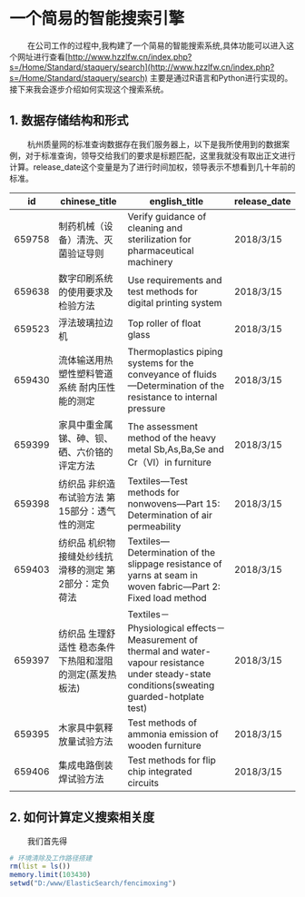 # 一个简易的智能搜索引擎
&nbsp;&nbsp;&nbsp;&nbsp;&nbsp;&nbsp;&nbsp;&nbsp;在公司工作的过程中,我构建了一个简易的智能搜索系统,具体功能可以进入这个网址进行查看[http://www.hzzlfw.cn/index.php?s=/Home/Standard/staquery/search](http://www.hzzlfw.cn/index.php?s=/Home/Standard/staquery/search) 主要是通过R语言和Python进行实现的。接下来我会逐步介绍如何实现这个搜索系统。

## 1. 数据存储结构和形式
&nbsp;&nbsp;&nbsp;&nbsp;&nbsp;&nbsp;&nbsp;&nbsp;杭州质量网的标准查询数据存在我们服务器上，以下是我所使用到的数据案例，对于标准查询，领导交给我们的要求是标题匹配，这里我就没有取出正文进行计算。release_date这个变量是为了进行时间加权，领导表示不想看到几十年前的标准。

id|chinese_title|english_title|release_date
------------ | ------------- | ------------- | -------------
659758|制药机械（设备）清洗、灭菌验证导则|Verify guidance of cleaning and sterilization for pharmaceutical machinery|2018/3/15
659638|数字印刷系统的使用要求及检验方法|Use requirements and test methods for digital printing system|2018/3/15
659523|浮法玻璃拉边机|Top roller of float glass|2018/3/15
659430|流体输送用热塑性塑料管道系统 耐内压性能的测定|Thermoplastics piping systems for the conveyance of fluids—Determination of the resistance to internal pressure|2018/3/15
659399|家具中重金属锑、砷、钡、硒、六价铬的评定方法|The assessment method of the heavy metal Sb,As,Ba,Se and Cr（Ⅵ）in furniture|2018/3/15
659398|纺织品 非织造布试验方法 第15部分：透气性的测定|Textiles—Test methods for nonwovens—Part 15: Determination of air permeability|2018/3/15
659403|纺织品 机织物接缝处纱线抗滑移的测定 第2部分：定负荷法|Textiles—Determination of the slippage resistance of yarns at seam in woven fabric—Part 2: Fixed load method|2018/3/15
659397|纺织品 生理舒适性 稳态条件下热阻和湿阻的测定(蒸发热板法)|Textiles－Physiological effects－Measurement of thermal and water-vapour resistance under steady-state conditions(sweating guarded-hotplate test)|2018/3/15
659395|木家具中氨释放量试验方法|Test methods of ammonia emission of wooden furniture|2018/3/15
659406|集成电路倒装焊试验方法|Test methods for flip chip integrated circuits|2018/3/15

## 2. 如何计算定义搜索相关度
&nbsp;&nbsp;&nbsp;&nbsp;&nbsp;&nbsp;&nbsp;&nbsp;我们首先得
```R
# 环境清除及工作路径搭建
rm(list = ls())
memory.limit(103430)
setwd("D:/www/ElasticSearch/fencimoxing")
```
